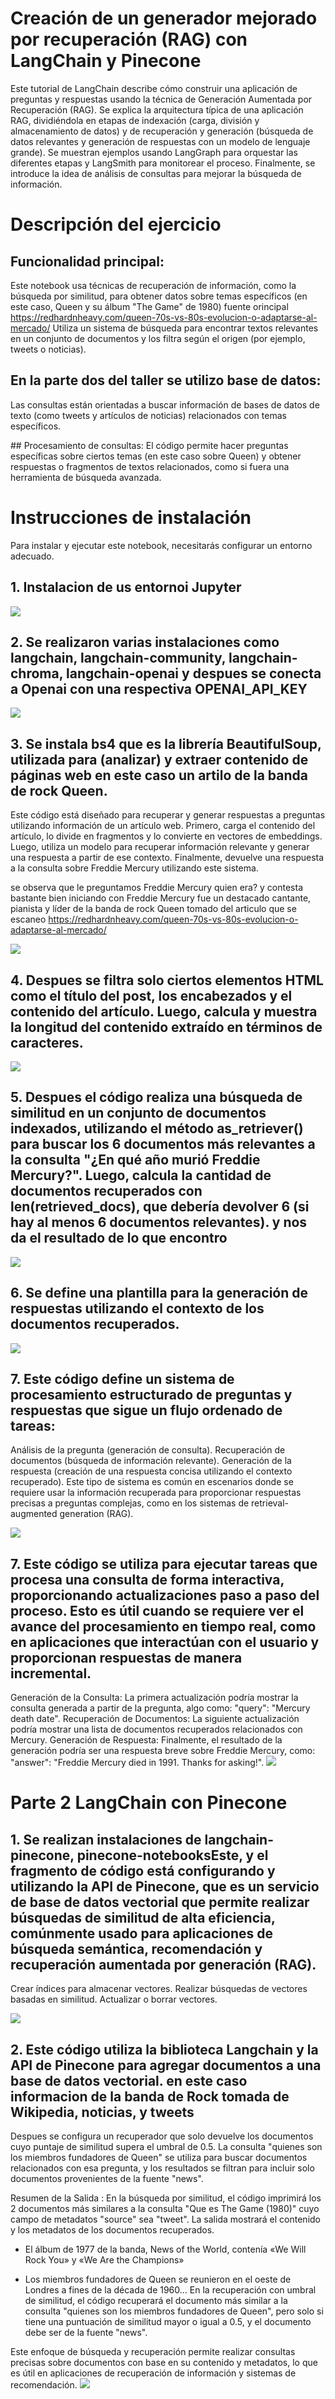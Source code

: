 # Creación de un generador mejorado por recuperación (RAG) con LangChain y Pinecone
Este tutorial de LangChain describe cómo construir una aplicación de preguntas y respuestas  usando la técnica de Generación Aumentada por Recuperación (RAG). Se explica la arquitectura típica de una aplicación RAG, dividiéndola en etapas de indexación (carga, división y almacenamiento de datos) y de recuperación y generación (búsqueda de datos relevantes y generación de respuestas con un modelo de lenguaje grande). Se muestran ejemplos usando LangGraph para orquestar las diferentes etapas y LangSmith para monitorear el proceso. Finalmente, se introduce la idea de análisis de consultas para mejorar la búsqueda de información.


# Descripción del ejercicio 

## Funcionalidad principal: 
Este notebook usa técnicas de recuperación de información, como la búsqueda por similitud, para obtener datos sobre temas específicos (en este caso, Queen y su álbum "The Game" de 1980)  fuente orincipal https://redhardnheavy.com/queen-70s-vs-80s-evolucion-o-adaptarse-al-mercado/  Utiliza un sistema de búsqueda para encontrar textos relevantes en un conjunto de documentos y los filtra según el origen (por ejemplo, tweets o noticias).

## En la parte dos del taller se utilizo base de datos: 
Las consultas están orientadas a buscar información de bases de datos de texto (como tweets y artículos de noticias) relacionados con temas específicos.

## Procesamiento de consultas: 
El código permite hacer preguntas específicas sobre ciertos temas (en este caso sobre Queen) y obtener respuestas o fragmentos de textos relacionados, como si fuera una herramienta de búsqueda avanzada.



# Instrucciones de instalación
Para instalar y ejecutar este notebook, necesitarás configurar un entorno adecuado. 

## 1. Instalacion de us entornoi Jupyter
<img src="a.png">

## 2. Se realizaron varias instalaciones como langchain, langchain-community, langchain-chroma, langchain-openai y despues se conecta a Openai con una respectiva OPENAI_API_KEY
<img src="1.png">

## 3. Se instala bs4 que es la librería BeautifulSoup, utilizada para (analizar) y extraer contenido de páginas web en este caso un artilo de la banda de rock Queen.

Este código está diseñado para recuperar y  generar respuestas a preguntas utilizando información de un artículo web. Primero, carga el contenido del artículo, lo divide en fragmentos y lo convierte en vectores de embeddings. Luego, utiliza un modelo para recuperar información relevante y generar una respuesta a partir de ese contexto. Finalmente, devuelve una respuesta a la consulta sobre Freddie Mercury utilizando este sistema.

se observa que le preguntamos  Freddie Mercury quien era? y contesta bastante bien iniciando con Freddie Mercury fue un destacado cantante, pianista y líder de la banda de rock Queen tomado del articulo que se escaneo https://redhardnheavy.com/queen-70s-vs-80s-evolucion-o-adaptarse-al-mercado/

 <img src="2.png">

 ## 4. Despues se  filtra solo ciertos elementos HTML como el título del post, los encabezados y el contenido del artículo. Luego, calcula y muestra la longitud del contenido extraído en términos de caracteres.

  <img src="3.png">

## 5. Despues el código realiza una búsqueda de similitud en un conjunto de documentos indexados, utilizando el método as_retriever() para buscar los 6 documentos más relevantes a la consulta "¿En qué año murió Freddie Mercury?". Luego, calcula la cantidad de documentos recuperados con len(retrieved_docs), que debería devolver 6 (si hay al menos 6 documentos relevantes). y nos da el resultado de lo que encontro 


  <img src="4.png">

  ## 6. Se define una plantilla para la generación de respuestas utilizando el contexto de los documentos recuperados.

 <img src="5.png">

 ## 7. Este código define un sistema de procesamiento estructurado de preguntas y respuestas que sigue un flujo ordenado de tareas:

Análisis de la pregunta (generación de consulta).
Recuperación de documentos (búsqueda de información relevante).
Generación de la respuesta (creación de una respuesta concisa utilizando el contexto recuperado).
Este tipo de sistema es común en escenarios donde se requiere usar la información recuperada para proporcionar respuestas precisas a preguntas complejas, como en los sistemas de retrieval-augmented generation (RAG).

 <img src="6.png">

 ## 7. Este código se utiliza para ejecutar  tareas que procesa una consulta de forma interactiva, proporcionando actualizaciones paso a paso del proceso. Esto es útil cuando se requiere ver el avance del procesamiento en tiempo real, como en aplicaciones que interactúan con el usuario y proporcionan respuestas de manera incremental.

Generación de la Consulta: La primera actualización podría mostrar la consulta generada a partir de la pregunta, algo como: "query": "Mercury death date".
Recuperación de Documentos: La siguiente actualización podría mostrar una lista de documentos recuperados relacionados con Mercury.
Generación de Respuesta: Finalmente, el resultado de la generación podría ser una respuesta breve sobre Freddie Mercury, como: "answer": "Freddie Mercury died in 1991. Thanks for asking!".
 <img src="7.png">

 # Parte 2  LangChain con Pinecone

 ## 1. Se realizan instalaciones de langchain-pinecone, pinecone-notebooksEste, y el fragmento de código está configurando y utilizando la API de Pinecone, que es un servicio de base de datos vectorial que permite realizar búsquedas de similitud de alta eficiencia, comúnmente usado para aplicaciones de búsqueda semántica, recomendación y recuperación aumentada por generación (RAG).

Crear índices para almacenar vectores.
Realizar búsquedas de vectores basadas en similitud.
Actualizar o borrar vectores.

<img src="p1.png">

## 2. Este código utiliza la biblioteca Langchain y la API de Pinecone para agregar documentos a una base de datos vectorial. en este caso informacion de la banda de Rock tomada de Wikipedia, noticias, y tweets

Despues se configura un recuperador que solo devuelve los documentos cuyo puntaje de similitud supera el umbral de 0.5.
La consulta "quienes son los miembros fundadores de Queen" se utiliza para buscar documentos relacionados con esa pregunta, y los resultados se filtran para incluir solo documentos provenientes de la fuente "news".

Resumen de la Salida :
En la búsqueda por similitud, el código imprimirá los 2 documentos más similares a la consulta "Que es The Game (1980)" cuyo campo de metadatos "source" sea "tweet". La salida mostrará el contenido y los metadatos de los documentos recuperados.

* El álbum de 1977 de la banda, News of the World, contenía «We Will Rock You» y «We Are the Champions»

* Los miembros fundadores de Queen se reunieron en el oeste de Londres a fines de la década de 1960...
En la recuperación con umbral de similitud, el código recuperará el documento más similar a la consulta "quienes son los miembros fundadores de Queen", pero solo si tiene una puntuación de similitud mayor o igual a 0.5, y el documento debe ser de la fuente "news".


Este enfoque de búsqueda y recuperación permite realizar consultas precisas sobre documentos con base en su contenido y metadatos, lo que es útil en aplicaciones de recuperación de información y sistemas de recomendación.
<img src="p2.png">

